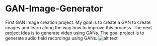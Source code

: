 # GAN-Image-Generator
First GAN image creation project.
My goal is to create a GAN to create images and learn along the way how to improve this process.
The next project idea is to generate video using GANs.
The goal project is to generate audio field recordings using GANs.
![alt text](https://storage.googleapis.com/radio_covers/dogs_base.png)
